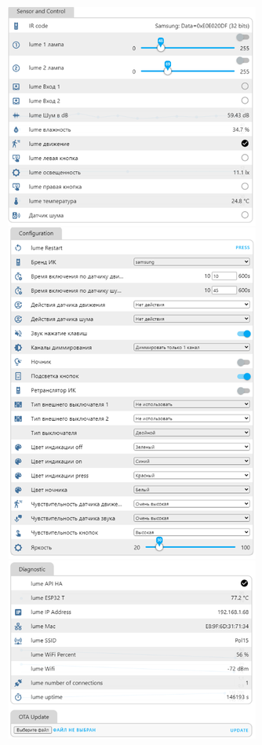 ![Lume Luxe L.te M1](https://github.com/NagibinA/esphome-ujin-1/blob/a0ce4256b3aa2da2da617dbec334d494edae0b1a/Lume%20Luxe_L.te%20M1/images/Luxe_Lte%20M1_8.png)
![Lume Luxe L.te M1](https://github.com/NagibinA/esphome-ujin-1/blob/0da38e0212b191273c0c41723ea87be957d6372e/Lume%20Luxe_L.te%20M1/images/Luxe_Lte%20M1_9.png)
![Lume Luxe L.te M1](https://github.com/NagibinA/esphome-ujin-1/blob/3e2410519706df169ea36dd47d505d14c99bec60/Lume%20Luxe_L.te%20M1/images/Luxe_Lte%20M1_10.png)
